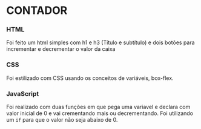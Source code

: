 # CONTADOR

### HTML

Foi feito um html simples com h1 e h3 (Título e subtítulo) e dois botões para incrementar e decrementar o valor da caixa

### CSS 

Foi estilizado com CSS usando os conceitos de variáveis, box-flex.

### JavaScript

Foi realizado com duas funções em que pega uma variavel e declara com valor inicial de 0 e vai crementando mais ou decrementando.
Foi utilizando um `if` para que o valor não seja abaixo de 0.
